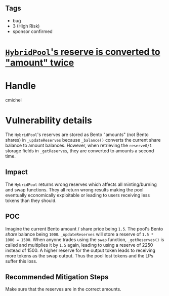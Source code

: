 ## Tags

- bug
- 3 (High Risk)
- sponsor confirmed

# [`HybridPool`'s reserve is converted to "amount" twice](https://github.com/code-423n4/2021-09-sushitrident-findings/issues/101) 

# Handle

cmichel


# Vulnerability details

The `HybridPool`'s reserves are stored as Bento "amounts" (not Bento shares) in `_updateReserves` because `_balance()` converts the current share balance to amount balances.
However, when retrieving the `reserve0/1` storage fields in `_getReserves`, they are converted to amounts a second time.

## Impact
The `HybridPool` returns wrong reserves which affects all minting/burning and swap functions.
They all return wrong results making the pool eventually economically exploitable or leading to users receiving less tokens than they should.

## POC
Imagine the current Bento amount / share price being `1.5`.
The pool's Bento _share_ balance being `1000`.
`_updateReserves` will store a reserve of `1.5 * 1000 = 1500`.
When anyone trades using the `swap` function, `_getReserves()` is called and multiplies it by `1.5` again, leading to using a reserve of 2250 instead of 1500.
A higher reserve for the output token leads to receiving more tokens as the swap output.
Thus the pool lost tokens and the LPs suffer this loss.

## Recommended Mitigation Steps
Make sure that the reserves are in the correct amounts.


